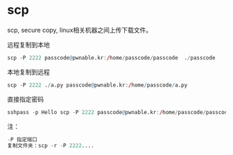 # scp

scp, secure copy, linux相关机器之间上传下载文件。  

远程复制到本地  
```r
scp -P 2222 passcode@pwnable.kr:/home/passcode/passcode  ./passcode
```

本地复制到远程  
```r
scp -P 2222 ./a.py passcode@pwnable.kr:/home/passcode/a.py
```

直接指定密码  
```r
sshpass -p Hello scp -P 2222 passcode@pwnable.kr:/home/passcode/passcode ./passcode
```

注：  
```r
-P 指定端口
复制文件夹：scp -r -P 2222....
```
